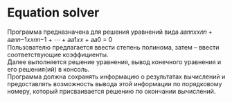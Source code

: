 # Equation solver
Программа предназначена для решения уравнений вида 𝑎𝑎𝑛𝑛𝑥𝑥𝑛𝑛 + 𝑎𝑎𝑛𝑛−1𝑥𝑥𝑛𝑛−1 + ⋯ + 𝑎𝑎1𝑥𝑥 + 𝑎𝑎0 = 0\
Пользователю предлагается ввести степень полинома, затем – ввести соответствующие коэффициенты.\
Далее выполняется решение уравнения, вывод конечного уравнения и его решения(ий) в консоль.\
Программа должна сохранять информацию о результатах вычислений и предоставлять возможность вывода
этой информации по порядковому номеру, который присваивается решению по окончании вычислений.


